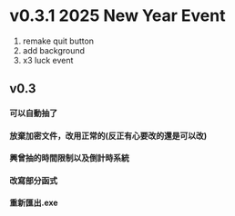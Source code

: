 # v0.3.1  2025 New Year Event
1. remake quit button
2. add background
3. x3 luck event

## v0.3
#### 可以自動抽了
#### 放棄加密文件，改用正常的(反正有心要改的還是可以改)
#### 興曾抽的時間限制以及倒計時系統
#### 改寫部分函式
#### 重新匯出.exe